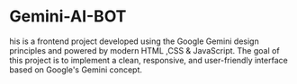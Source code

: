 # Gemini-AI-BOT
his is a frontend project developed using the Google Gemini design principles and powered by modern HTML ,CSS &amp; JavaScript. The goal of this project is to implement a clean, responsive, and user-friendly interface based on Google's Gemini concept.
